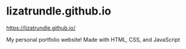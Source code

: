 # lizatrundle.github.io
https://lizatrundle.github.io/ 

My personal portfolio website! 
Made with HTML, CSS, and JavaScript
